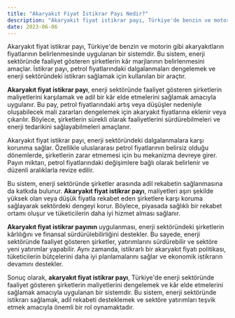 ```yaml
---
title: "Akaryakıt Fiyat İstikrar Payı Nedir?"
description: "Akaryakıt fiyat istikrar payı, Türkiye'de benzin ve motorin gibi akaryakıtların fiyatlarının belirlenmesinde uygulanan bir sistemdir."
date: 2023-06-06
---
```


Akaryakıt fiyat istikrar payı, Türkiye'de benzin ve motorin gibi akaryakıtların fiyatlarının belirlenmesinde uygulanan
bir sistemdir. Bu sistem, enerji sektöründe faaliyet gösteren şirketlerin kâr marjlarının belirlenmesini amaçlar.
İstikrar payı, petrol fiyatlarındaki dalgalanmaları dengelemek ve enerji sektöründeki istikrarı sağlamak için kullanılan
bir araçtır.

**Akaryakıt fiyat istikrar payı**, enerji sektöründe faaliyet gösteren şirketlerin maliyetlerini karşılamak ve adil bir
kâr elde etmelerini sağlamak amacıyla uygulanır. Bu pay, petrol fiyatlarındaki artış veya düşüşler nedeniyle
oluşabilecek mali zararları dengelemek için akaryakıt fiyatlarına eklenir veya çıkarılır. Böylece, şirketlerin sürekli
olarak faaliyetlerini sürdürebilmeleri ve enerji tedarikini sağlayabilmeleri amaçlanır.

Akaryakıt fiyat istikrar payı, enerji sektöründeki dalgalanmalara karşı korunma sağlar. Özellikle uluslararası petrol
fiyatlarının belirsiz olduğu dönemlerde, şirketlerin zarar etmemesi için bu mekanizma devreye girer. Payın miktarı,
petrol fiyatlarındaki değişimlere bağlı olarak belirlenir ve düzenli aralıklarla revize edilir.

Bu sistem, enerji sektöründe şirketler arasında adil rekabetin sağlanmasına da katkıda bulunur. **Akaryakıt fiyat
istikrar payı**, maliyetleri aşırı şekilde yüksek olan veya düşük fiyatla rekabet eden şirketlere karşı koruma
sağlayarak sektördeki dengeyi korur. Böylece, piyasada sağlıklı bir rekabet ortamı oluşur ve tüketicilerin daha iyi
hizmet alması sağlanır.

**Akaryakıt fiyat istikrar payının** uygulanması, enerji sektöründeki şirketlerin kârlılığını ve finansal
sürdürülebilirliğini destekler. Bu sayede, enerji sektöründe faaliyet gösteren şirketler, yatırımlarını sürdürebilir ve
sektöre yeni yatırımlar yapabilir. Aynı zamanda, istikrarlı bir akaryakıt fiyatı politikası, tüketicilerin bütçelerini
daha iyi planlamalarını sağlar ve ekonomik istikrarın devamını destekler.

Sonuç olarak, **akaryakıt fiyat istikrar payı**, Türkiye'de enerji sektöründe faaliyet gösteren şirketlerin
maliyetlerini dengelemek ve kâr elde etmelerini sağlamak amacıyla uygulanan bir sistemdir. Bu sistem, enerji sektöründe
istikrarı sağlamak, adil rekabeti desteklemek ve sektöre yatırımları teşvik etmek amacıyla önemli bir rol oynamaktadır.
